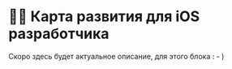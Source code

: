 # 👨‍💻 Карта развития для iOS разработчика

Скоро здесь будет актуальное описание, для этого блока : - )
